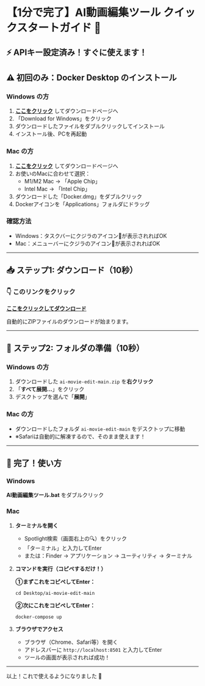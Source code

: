# 【1分で完了】AI動画編集ツール クイックスタートガイド 🚀

## ⚡ APIキー設定済み！すぐに使えます！

## ⚠️ 初回のみ：Docker Desktop のインストール

### Windows の方
1. **[ここをクリック](https://docs.docker.com/desktop/install/windows-install/)** してダウンロードページへ
2. 「Download for Windows」をクリック
3. ダウンロードしたファイルをダブルクリックしてインストール
4. インストール後、PCを再起動

### Mac の方
1. **[ここをクリック](https://docs.docker.com/desktop/install/mac-install/)** してダウンロードページへ
2. お使いのMacに合わせて選択：
   - M1/M2 Mac → 「Apple Chip」
   - Intel Mac → 「Intel Chip」
3. ダウンロードした「Docker.dmg」をダブルクリック
4. Dockerアイコンを「Applications」フォルダにドラッグ

### 確認方法
- Windows：タスクバーにクジラのアイコン🐳が表示されればOK
- Mac：メニューバーにクジラのアイコン🐳が表示されればOK

---

## 📥 ステップ1: ダウンロード（10秒）

### 👇 このリンクをクリック
**[ここをクリックしてダウンロード](https://github.com/idealjapan/ai-movie-edit/archive/refs/heads/main.zip)**

自動的にZIPファイルのダウンロードが始まります。

---

## 📂 ステップ2: フォルダの準備（10秒）

### Windows の方
1. ダウンロードした `ai-movie-edit-main.zip` を**右クリック**
2. 「**すべて展開...**」をクリック
3. デスクトップを選んで「**展開**」

### Mac の方
- ダウンロードしたフォルダ `ai-movie-edit-main` をデスクトップに移動
- ※Safariは自動的に解凍するので、そのまま使えます！

---

## 🎉 完了！使い方

### Windows
**AI動画編集ツール.bat** をダブルクリック

### Mac
1. **ターミナルを開く**
   - Spotlight検索（画面右上の🔍）をクリック
   - 「ターミナル」と入力してEnter
   - または：Finder → アプリケーション → ユーティリティ → ターミナル

2. **コマンドを実行（コピペするだけ！）**
   
   **①まずこれをコピペしてEnter：**
   ```
   cd Desktop/ai-movie-edit-main
   ```
   
   **②次にこれをコピペしてEnter：**
   ```
   docker-compose up
   ```

3. **ブラウザでアクセス**
   - ブラウザ（Chrome、Safari等）を開く
   - アドレスバーに `http://localhost:8501` と入力してEnter
   - ツールの画面が表示されれば成功！

---

以上！これで使えるようになりました 🎊